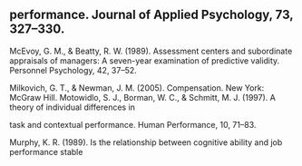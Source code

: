 ## performance. Journal of Applied Psychology, 73, 327–330.

McEvoy, G. M., & Beatty, R. W. (1989). Assessment centers and subordinate appraisals of managers: A seven-year examination of predictive validity. Personnel Psychology, 42, 37–52.

Milkovich, G. T., & Newman, J. M. (2005). Compensation. New York: McGraw Hill. Motowidlo, S. J., Borman, W. C., & Schmitt, M. J. (1997). A theory of individual differences in

task and contextual performance. Human Performance, 10, 71–83.

Murphy, K. R. (1989). Is the relationship between cognitive ability and job performance stable